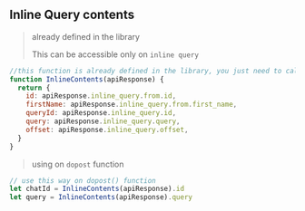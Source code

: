 ## Inline Query contents

> already defined in the library
>
> This can be accessible only on `inline query`

```js
//this function is already defined in the library, you just need to call it on doPost function
function InlineContents(apiResponse) {
  return {
    id: apiResponse.inline_query.from.id,
    firstName: apiResponse.inline_query.from.first_name,
    queryId: apiResponse.inline_query.id,
    query: apiResponse.inline_query.query,
    offset: apiResponse.inline_query.offset,
  }
}
```

> using on `dopost` function

```js
// use this way on dopost() function
let chatId = InlineContents(apiResponse).id
let query = InlineContents(apiResponse).query
```
